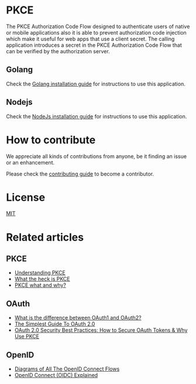 # PKCE
The PKCE Authorization Code Flow designed to authenticate users of native or mobile applications also it is able to prevent authorization code injection which make it useful for web apps that use a client secret. The calling application introduces a secret in the PKCE Authorization Code Flow that can be verified by the authorization server.

## Golang
Check the [Golang installation guide](Golang/Document.md) for instructions to use this application.

## Nodejs
Check the [NodeJs installation guide](NodeJs/Document.md) for instructions to use this application.


# How to contribute

We appreciate all kinds of contributions from anyone, be it finding an issue or an enhancement.

Please check the [contributing guide](CONTRIBUTING.md) to become a contributor.

# License

[MIT](https://github.com/LoginRadius/engineering-portal/blob/master/LICENSE)

# Related articles

## PKCE
* [Understanding PKCE](https://www.loginradius.com/engineering/blog/pkce/)
* [What the heck is PKCE](https://medium.com/identity-beyond-borders/what-the-heck-is-pkce-40662e801a76)
* [PKCE what and why?](https://dropbox.tech/developers/pkce--what-and-why-)
## OAuth 
* [What is the difference between OAuth1 and OAuth2?](https://www.loginradius.com/engineering/blog/what-is-the-difference-between-oauth1-and-oauth2/)
* [The Simplest Guide To OAuth 2.0](https://medium.com/@darutk/the-simplest-guide-to-oauth-2-0-8c71bd9a15bb)
* [OAuth 2.0 Security Best Practices: How to Secure OAuth Tokens & Why Use PKCE](https://ssojet.com/blog/oauth-2-0-security-best-practices-how-to-secure-oauth-tokens-and-why-use-pkce)
## OpenID
* [Diagrams of All The OpenID Connect Flows](https://medium.com/@darutk/diagrams-of-all-the-openid-connect-flows-6968e3990660)
* [OpenID Connect (OIDC) Explained](https://ssojet.com/blog/openid-connect-explained)
